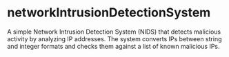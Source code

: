 # networkIntrusionDetectionSystem
A simple Network Intrusion Detection System (NIDS) that detects malicious activity by analyzing IP addresses. The system converts IPs between string and integer formats and checks them against a list of known malicious IPs.
